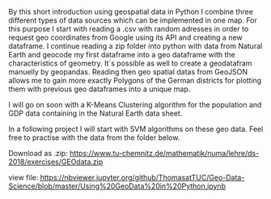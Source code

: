 By this short introduction using geospatial data in Python I combine three different types of data sources which can be implemented in one map. For this purpose I start with reading a .csv with random adresses in order to request geo coordinates from Google using its API and creating a new dataframe. I continue reading a zip folder into python with data from Natural Earth and geocode my first dataframe into a geo dataframe with the characteristics of geometry. It´s possible as well to create a geodatafram manuelly by geopandas. Reading then geo spatial datas from GeoJSON allows me to gain more exactly Polygons of the German districts for plotting them with previous geo dataframes into a unique map. 

I will go on soon with a K-Means Clustering algorithm for the population and GDP data containing in the Natural Earth data sheet. 

In a following project I will start with SVM algorithms on these geo data. Feel free to practise with the data from the folder below.

Download as .zip: https://www.tu-chemnitz.de/mathematik/numa/lehre/ds-2018/exercises/GEOdata.zip

view file: https://nbviewer.jupyter.org/github/ThomasatTUC/Geo-Data-Science/blob/master/Using%20GeoData%20in%20Python.ipynb


